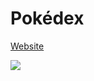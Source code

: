 # Pokédex

<a href="https://giancarlo-k.github.io/pokedex/" target="_blank">Website</a><br>

<img src="https://skillicons.dev/icons?i=js,html,css"/>

